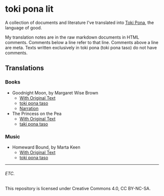 # toki pona lit
A collection of documents and literature I've translated into [Toki
Pona](https://tokipona.org/), the language of good.

My translation notes are in the raw markdown documents in HTML comments.
Comments below a line refer to that line. Comments above a line are meta. Texts
written exclusively in toki pona (toki pona taso) do not have comments.

## Translations
### Books
- Goodnight Moon, by Margaret Wise Brown
  - [With Original Text](./goodnight-moon/goodnight-moon.md)
  - [toki pona taso](./goodnight-moon/goodnight-moon.tp.md)
  - [Narration](https://www.youtube.com/watch?v=Q2UIw8PZsZ8)
- The Princess on the Pea
  - [With Original Text](./the-princess-on-the-pea/the-princess-on-the-pea.md)
  - [taki pona taso](./the-princess-on-the-pea/the-princess-on-the-pea.tp.md)

### Music
- Homeward Bound, by Marta Keen
  - [With Original Text](./homeward-bound/homeward-bound.md)
  - [toki pona taso](./homeward-bound/homeward-bound.tp.md)

---

###### ETC.
This repository is licensed under Creative Commons 4.0, CC BY-NC-SA.
